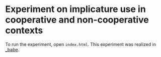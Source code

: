 # Experiment on implicature use in cooperative and non-cooperative contexts

To run the experiment, open `index.html`. This experiment was realized in [\_babe](https://babe-project.github.io/babe_site/).

